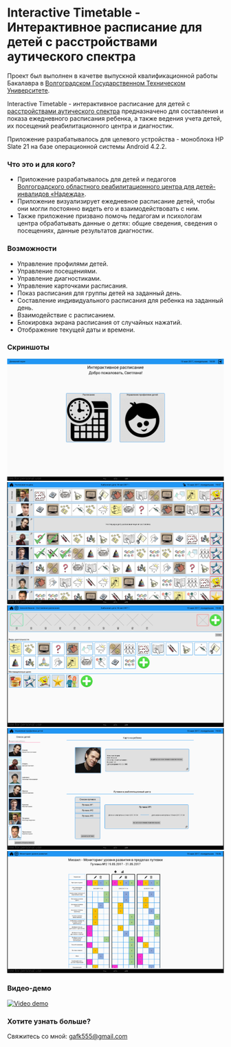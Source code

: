 # Interactive Timetable - Интерактивное расписание для детей с расстройствами аутического спектра #

Проект был выполнен в качетве выпускной квалификационной работы Бакалавра в [Волгоградском Государственном Техническом Университете](http://www.vstu.ru/).  
  
Interactive Timetable - интерактивное расписание для детей с [расстройствами аутического спектра](https://ru.wikipedia.org/wiki/%D0%A0%D0%B0%D1%81%D1%81%D1%82%D1%80%D0%BE%D0%B9%D1%81%D1%82%D0%B2%D0%BE_%D0%B0%D1%83%D1%82%D0%B8%D1%81%D1%82%D0%B8%D1%87%D0%B5%D1%81%D0%BA%D0%BE%D0%B3%D0%BE_%D1%81%D0%BF%D0%B5%D0%BA%D1%82%D1%80%D0%B0) предназначено для составления и показа ежедневного расписания ребенка, а также ведения учета детей, их посещений реабилитационного центра и диагностик.  
  
Приложение разрабатывалось для целевого устройства - моноблока HP Slate 21 на базе операционной системы Android 4.2.2.  

### Что это и для кого? ###

* Приложение разрабатывалось для детей и педагогов [Волгоградского областного реабилитационного центра для детей-инвалидов «Надежда»](http://nadezhdavlz.ucoz.ru/).
* Приложение визуализирует ежедневное расписание детей, чтобы они могли постоянно видеть его и взаимодействовать с ним.
* Также приложение призвано помочь педагогам и психологам центра обрабатывать данные о детях: общие сведения, сведения о посещениях, данные результатов диагностик.


### Возможности ###
- Управление профилями детей.
- Управление посещениями.
- Управление диагностиками.
- Управление карточками расписания.
- Показ расписания для группы детей на заданный день.
- Составление индивидуального расписания для ребенка на заданный день.
- Взаимодействие с расписанием.
- Блокировка экрана расписания от случайных нажатий.
- Отображение текущей даты и времени.


### Скриншоты ###
![Home Screen](ImagesForWiki/home.PNG)
![Show Timetable](ImagesForWiki/timetable_show.PNG)
![Create Timetable](ImagesForWiki/timetable_create.PNG)
![Management](ImagesForWiki/management.PNG)
![Monitoring](ImagesForWiki/monitoring.PNG)

### Видео-демо
[![Video demo](https://img.youtube.com/vi/b83JclaJEaI/0.jpg)](https://www.youtube.com/watch?v=b83JclaJEaI)

### Хотите узнать больше?
Свяжитесь со мной: gafk555@gmail.com
